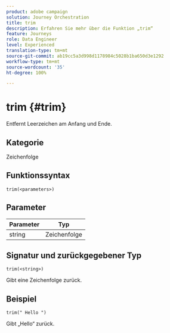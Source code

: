```yaml
---
product: adobe campaign
solution: Journey Orchestration
title: trim
description: Erfahren Sie mehr über die Funktion „trim“
feature: Journeys
role: Data Engineer
level: Experienced
translation-type: tm+mt
source-git-commit: ab19cc5a3d998d1178984c5028b1ba650d3e1292
workflow-type: tm+mt
source-wordcount: '35'
ht-degree: 100%

---
```



# trim {#trim}

Entfernt Leerzeichen am Anfang und Ende.

## Kategorie

Zeichenfolge

## Funktionssyntax

`trim(<parameters>)`

## Parameter

| Parameter | Typ |
|-----------|------------------|
| string | Zeichenfolge |

## Signatur und zurückgegebener Typ

`trim(<string>)`

Gibt eine Zeichenfolge zurück.

## Beispiel

`trim(" Hello ")`

Gibt „Hello“ zurück.
